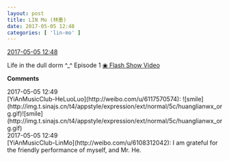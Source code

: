 ```yaml
---
layout: post
title: LIN Mo (林墨)
date: 2017-05-05 12:48
categories: [ 'lin-mo' ]
---
```


<div class="weibo-info">
  <a href="http://weibo.com/6108312042/F1GKJzEwg">2017-05-05 12:48</a>
</div>

Life in the dull dorm ^_^ Episode 1 [◉ Flash Show Video](http://www.miaopai.com/show/zSox-d-pGHT~O2CZ8dcbT94WuBZ1msHO.htm)

<!-- more -->

**Comments**

<div class="weibo-info">2017-05-05 12:49</div>
[YiAnMusicClub-HeLuoLuo](http://weibo.com/u/6117570574): ![smile](http://img.t.sinajs.cn/t4/appstyle/expression/ext/normal/5c/huanglianwx_org.gif)![smile](http://img.t.sinajs.cn/t4/appstyle/expression/ext/normal/5c/huanglianwx_org.gif)

<div class="weibo-info">2017-05-05 12:49</div>
[YiAnMusicClub-LinMo](http://weibo.com/u/6108312042): I am grateful for the friendly performance of myself, and Mr. He.
